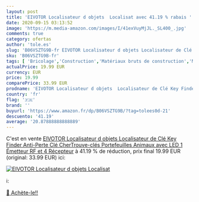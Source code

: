 ```yaml
---
layout: post
title: 'EIVOTOR Localisateur d objets  Localisat avec 41.19 % rabais '
date: 2020-09-15 03:13:52
image: 'https://m.media-amazon.com/images/I/41exVuyMjJL._SL400_.jpg'
comments: true
category: ofertas
author: 'tole.es'
slug: 'B06VSZTG9B-fr EIVOTOR Localisateur d objets Localisateur de Clé Key...'
sku: 'B06VSZTG9B-fr'
tags: [ 'Bricolage','Construction','Matériaux bruts de construction','Matériel de construction', ]
actualPrice: 19.99 EUR
currency: EUR
price: 19.99
comparePrice: 33.99 EUR
prodname: 'EIVOTOR Localisateur d objets  Localisateur de Clé Key Finder Anti-Perte Clé CherTrouve-clés  Portefeuilles  Animaux avec LED  1 Émetteur RF et 4 Récepteur'
country: 'fr'
flag: '🇫🇷'
brand: ''
buyurl: 'https://www.amazon.fr/dp/B06VSZTG9B/?tag=tolees0d-21'
descuento: '41.19'
average: '20.87888888888889'
---
```


C'est en vente [EIVOTOR Localisateur d objets  Localisateur de Clé Key Finder Anti-Perte Clé CherTrouve-clés  Portefeuilles  Animaux avec LED  1 Émetteur RF et 4 Récepteur](https://www.amazon.fr/dp/B06VSZTG9B/?tag=tolees0d-21)  à  41.19 % de réduction, prix final  19.99 EUR (original: 33.99 EUR) ici:

[![EIVOTOR Localisateur d objets  Localisat](https://m.media-amazon.com/images/I/41exVuyMjJL._SL400_.jpg)](https://www.amazon.fr/dp/B06VSZTG9B/?tag=tolees0d-21)

ℹ️:


[🛒 Achète-le!!](https://www.amazon.fr/dp/B06VSZTG9B/?tag=tolees0d-21)
